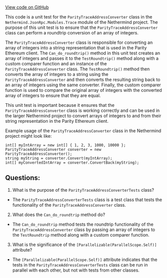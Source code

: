 [View code on GitHub](https://github.com/NethermindEth/nethermind/src/Nethermind/Nethermind.JsonRpc.Test/Modules/Trace/ParityTraceAddressConverterTests.cs)

This code is a unit test for the `ParityTraceAddressConverter` class in the `Nethermind.JsonRpc.Modules.Trace` module of the Nethermind project. The purpose of this unit test is to ensure that the `ParityTraceAddressConverter` class can perform a roundtrip conversion of an array of integers. 

The `ParityTraceAddressConverter` class is responsible for converting an array of integers into a string representation that is used in the Parity Ethereum client. The `Can_do_roundtrip()` method in this unit test creates an array of integers and passes it to the `TestRoundtrip()` method along with a custom comparer function and an instance of the `ParityTraceAddressConverter` class. The `TestRoundtrip()` method then converts the array of integers to a string using the `ParityTraceAddressConverter` and then converts the resulting string back to an array of integers using the same converter. Finally, the custom comparer function is used to compare the original array of integers with the converted array of integers to ensure that they are equal. 

This unit test is important because it ensures that the `ParityTraceAddressConverter` class is working correctly and can be used in the larger Nethermind project to convert arrays of integers to and from their string representation in the Parity Ethereum client. 

Example usage of the `ParityTraceAddressConverter` class in the Nethermind project might look like:

```
int[] myIntArray = new int[] { 1, 2, 3, 1000, 10000 };
ParityTraceAddressConverter converter = new ParityTraceAddressConverter();
string myString = converter.Convert(myIntArray);
int[] myConvertedIntArray = converter.ConvertBack(myString);
```
## Questions: 
 1. What is the purpose of the `ParityTraceAddressConverterTests` class?
- The `ParityTraceAddressConverterTests` class is a test class that tests the functionality of the `ParityTraceAddressConverter` class.

2. What does the `Can_do_roundtrip` method do?
- The `Can_do_roundtrip` method tests the roundtrip functionality of the `ParityTraceAddressConverter` class by passing an array of integers to the `TestRoundtrip` method along with a custom comparer function.

3. What is the significance of the `[Parallelizable(ParallelScope.Self)]` attribute?
- The `[Parallelizable(ParallelScope.Self)]` attribute indicates that the tests in the `ParityTraceAddressConverterTests` class can be run in parallel with each other, but not with tests from other classes.